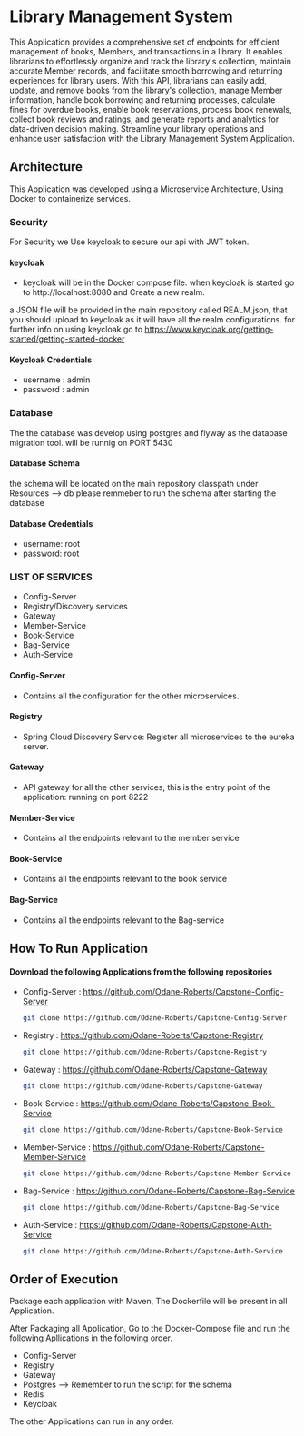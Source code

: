 
# Library Management System

This Application provides a comprehensive set of endpoints for efficient management of books, Members, and transactions in a library. It enables librarians to effortlessly organize and track the library's collection, maintain accurate Member records, and facilitate smooth borrowing and returning experiences for library users. With this API, librarians can easily add, update, and remove books from the library's collection, manage Member information, handle book borrowing and returning processes, calculate fines for overdue books, enable book reservations, process book renewals, collect book reviews and ratings, and generate reports and analytics for data-driven decision making. Streamline your library operations and enhance user satisfaction with the Library Management System Application.




## Architecture

This Application was developed using a Microservice Architecture, Using Docker to containerize services.

### Security 
For Security we Use keycloak to secure our api with JWT token.

#### keycloak

- keycloak will be in the Docker compose file. when keycloak is started go to http://localhost:8080 and Create a new realm. 

a JSON file will be provided in the main repository called REALM.json, that you should upload to keycloak as it will have all the realm configurations. for further info on using keycloak go to https://www.keycloak.org/getting-started/getting-started-docker
#### Keycloak Credentials
- username : admin
- password : admin

### Database
The the database was develop using postgres and flyway as the database migration tool. will be runnig on PORT 5430

#### Database Schema 
the schema will be located on the main repository classpath under Resources --> db 
please remmeber to run the schema after starting the database 

#### Database Credentials
- username: root
- password: root

### LIST OF SERVICES
- Config-Server
- Registry/Discovery services
- Gateway
- Member-Service
- Book-Service
- Bag-Service
- Auth-Service

#### Config-Server
- Contains all the configuration for the other microservices.

#### Registry
- Spring Cloud Discovery Service: Register all microservices to the eureka server.

#### Gateway
- API gateway for all the other services, this is the entry point of the application: running on port 8222

#### Member-Service
- Contains all the endpoints relevant to the member service

#### Book-Service
- Contains all the endpoints relevant to the book service

#### Bag-Service
- Contains all the endpoints relevant to the Bag-service





## How To Run Application 

#### Download the following Applications from the following repositories
- Config-Server : https://github.com/Odane-Roberts/Capstone-Config-Server

    ```bash
  git clone https://github.com/Odane-Roberts/Capstone-Config-Server
    ```

- Registry : https://github.com/Odane-Roberts/Capstone-Registry

    ```bash
  git clone https://github.com/Odane-Roberts/Capstone-Registry
    ```

- Gateway : https://github.com/Odane-Roberts/Capstone-Gateway

     ```bash
  git clone https://github.com/Odane-Roberts/Capstone-Gateway
    ```

- Book-Service : https://github.com/Odane-Roberts/Capstone-Book-Service

     ```bash
  git clone https://github.com/Odane-Roberts/Capstone-Book-Service
    ```

- Member-Service : https://github.com/Odane-Roberts/Capstone-Member-Service

     ```bash
  git clone https://github.com/Odane-Roberts/Capstone-Member-Service
    ```

- Bag-Service : https://github.com/Odane-Roberts/Capstone-Bag-Service

     ```bash
  git clone https://github.com/Odane-Roberts/Capstone-Bag-Service
    ```

- Auth-Service : https://github.com/Odane-Roberts/Capstone-Auth-Service

     ```bash
  git clone https://github.com/Odane-Roberts/Capstone-Auth-Service
    ```

## Order of Execution 
Package each application with Maven, The Dockerfile will be present in all Application.

After Packaging all Application, Go to the Docker-Compose file and run the following Apllications in the following order.

- Config-Server
- Registry
- Gateway
- Postgres  -->  Remember to run the script for the schema 
- Redis
- Keycloak 

The other Applications can run in any order.
